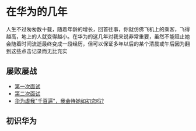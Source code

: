 # 在华为的几年
人生不过匆匆数十载，随着年龄的增长，回首往事，你就仿佛飞机上的乘客，飞得越高，地上的人就变得越小。在华为的这几年对我来说非常重要，虽然不能阻止她会随着时间流逝最终变成一段经历，但可以保证多年以后的某个清晨或午后因为翻到这些点击记录而无比充实
## 屡败屡战
- [第一次面试](./never-gave-up/1st-interview.md)
- [第二次面试](./never-gave-up/2nd-interview.md)
- [华为虐我"千百遍"，我会待她如初恋吗?](./never-gave-up/last-interview.md)
## 初识华为